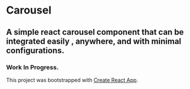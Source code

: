 
# Carousel

## A simple react carousel component that can be integrated easily , anywhere, and with minimal configurations.

### Work In Progress.



This project was bootstrapped with [Create React App](https://github.com/facebookincubator/create-react-app).